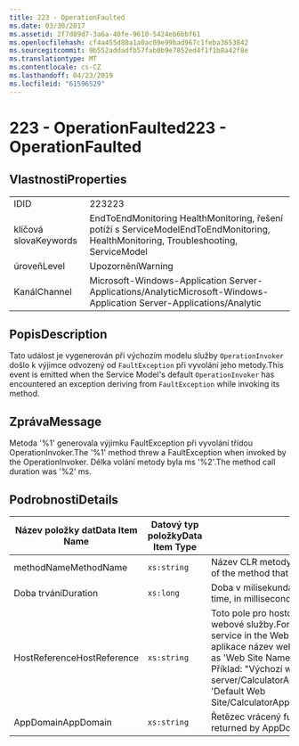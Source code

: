 ```yaml
---
title: 223 - OperationFaulted
ms.date: 03/30/2017
ms.assetid: 2f7d89d7-3a6a-40fe-9610-5424eb6bbf61
ms.openlocfilehash: cf4a455d80a1a0ac09e99bad967c1feba3653842
ms.sourcegitcommit: 9b552addadfb57fab0b9e7852ed4f1f1b8a42f8e
ms.translationtype: MT
ms.contentlocale: cs-CZ
ms.lasthandoff: 04/23/2019
ms.locfileid: "61596529"
---
```

# <a name="223---operationfaulted"></a><span data-ttu-id="f2844-102">223 - OperationFaulted</span><span class="sxs-lookup"><span data-stu-id="f2844-102">223 - OperationFaulted</span></span>
## <a name="properties"></a><span data-ttu-id="f2844-103">Vlastnosti</span><span class="sxs-lookup"><span data-stu-id="f2844-103">Properties</span></span>  
  
|||  
|-|-|  
|<span data-ttu-id="f2844-104">ID</span><span class="sxs-lookup"><span data-stu-id="f2844-104">ID</span></span>|<span data-ttu-id="f2844-105">223</span><span class="sxs-lookup"><span data-stu-id="f2844-105">223</span></span>|  
|<span data-ttu-id="f2844-106">klíčová slova</span><span class="sxs-lookup"><span data-stu-id="f2844-106">Keywords</span></span>|<span data-ttu-id="f2844-107">EndToEndMonitoring HealthMonitoring, řešení potíží s ServiceModel</span><span class="sxs-lookup"><span data-stu-id="f2844-107">EndToEndMonitoring, HealthMonitoring, Troubleshooting, ServiceModel</span></span>|  
|<span data-ttu-id="f2844-108">úroveň</span><span class="sxs-lookup"><span data-stu-id="f2844-108">Level</span></span>|<span data-ttu-id="f2844-109">Upozornění</span><span class="sxs-lookup"><span data-stu-id="f2844-109">Warning</span></span>|  
|<span data-ttu-id="f2844-110">Kanál</span><span class="sxs-lookup"><span data-stu-id="f2844-110">Channel</span></span>|<span data-ttu-id="f2844-111">Microsoft-Windows-Application Server-Applications/Analytic</span><span class="sxs-lookup"><span data-stu-id="f2844-111">Microsoft-Windows-Application Server-Applications/Analytic</span></span>|  
  
## <a name="description"></a><span data-ttu-id="f2844-112">Popis</span><span class="sxs-lookup"><span data-stu-id="f2844-112">Description</span></span>  
 <span data-ttu-id="f2844-113">Tato událost je vygenerován při výchozím modelu služby `OperationInvoker` došlo k výjimce odvozený od `FaultException` při vyvolání jeho metody.</span><span class="sxs-lookup"><span data-stu-id="f2844-113">This event is emitted when the Service Model's default `OperationInvoker` has encountered an exception deriving from `FaultException` while invoking its method.</span></span>  
  
## <a name="message"></a><span data-ttu-id="f2844-114">Zpráva</span><span class="sxs-lookup"><span data-stu-id="f2844-114">Message</span></span>  
 <span data-ttu-id="f2844-115">Metoda '%1' generovala výjimku FaultException při vyvolání třídou OperationInvoker.</span><span class="sxs-lookup"><span data-stu-id="f2844-115">The '%1' method threw a FaultException when invoked by the OperationInvoker.</span></span> <span data-ttu-id="f2844-116">Délka volání metody byla ms '%2'.</span><span class="sxs-lookup"><span data-stu-id="f2844-116">The method call duration was '%2' ms.</span></span>  
  
## <a name="details"></a><span data-ttu-id="f2844-117">Podrobnosti</span><span class="sxs-lookup"><span data-stu-id="f2844-117">Details</span></span>  
  
|<span data-ttu-id="f2844-118">Název položky dat</span><span class="sxs-lookup"><span data-stu-id="f2844-118">Data Item Name</span></span>|<span data-ttu-id="f2844-119">Datový typ položky</span><span class="sxs-lookup"><span data-stu-id="f2844-119">Data Item Type</span></span>|<span data-ttu-id="f2844-120">Popis</span><span class="sxs-lookup"><span data-stu-id="f2844-120">Description</span></span>|  
|--------------------|--------------------|-----------------|  
|<span data-ttu-id="f2844-121">methodName</span><span class="sxs-lookup"><span data-stu-id="f2844-121">MethodName</span></span>|`xs:string`|<span data-ttu-id="f2844-122">Název CLR metody, která byla vyvolána pomocí `OperationInvoker`.</span><span class="sxs-lookup"><span data-stu-id="f2844-122">The CLR name of the method that was invoked by the `OperationInvoker`.</span></span>|  
|<span data-ttu-id="f2844-123">Doba trvání</span><span class="sxs-lookup"><span data-stu-id="f2844-123">Duration</span></span>|`xs:long`|<span data-ttu-id="f2844-124">Doba v milisekundách, jakou trvalo `OperationInvoker` k vyvolání metody.</span><span class="sxs-lookup"><span data-stu-id="f2844-124">The time, in milliseconds, that it took the `OperationInvoker` to invoke the method.</span></span>|  
|<span data-ttu-id="f2844-125">HostReference</span><span class="sxs-lookup"><span data-stu-id="f2844-125">HostReference</span></span>|`xs:string`|<span data-ttu-id="f2844-126">Toto pole pro hostované webové služby, jednoznačně identifikuje v hierarchii webové služby.</span><span class="sxs-lookup"><span data-stu-id="f2844-126">For Web-hosted services, this field uniquely identifies the service in the Web hierarchy.</span></span> <span data-ttu-id="f2844-127">Jeho formát je definován jako "virtuální cesta aplikace název webu&#124;virtuální cesta služby&#124;ServiceName".</span><span class="sxs-lookup"><span data-stu-id="f2844-127">Its format is defined as 'Web Site Name Application Virtual Path&#124;Service Virtual Path&#124;ServiceName'.</span></span> <span data-ttu-id="f2844-128">Příklad: "Výchozí webový server/CalculatorApplication&#124;/CalculatorService.svc&#124;CalculatorService".</span><span class="sxs-lookup"><span data-stu-id="f2844-128">Example: 'Default Web Site/CalculatorApplication&#124;/CalculatorService.svc&#124;CalculatorService'.</span></span>|  
|<span data-ttu-id="f2844-129">AppDomain</span><span class="sxs-lookup"><span data-stu-id="f2844-129">AppDomain</span></span>|`xs:string`|<span data-ttu-id="f2844-130">Řetězec vrácený funkcí AppDomain.CurrentDomain.FriendlyName.</span><span class="sxs-lookup"><span data-stu-id="f2844-130">The string returned by AppDomain.CurrentDomain.FriendlyName.</span></span>|

